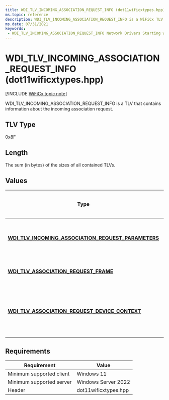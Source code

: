 ```yaml
---
title: WDI_TLV_INCOMING_ASSOCIATION_REQUEST_INFO (dot11wificxtypes.hpp)
ms.topic: reference
description: WDI_TLV_INCOMING_ASSOCIATION_REQUEST_INFO is a WiFiCx TLV that contains information about the incoming association request.
ms.date: 07/31/2021
keywords:
 - WDI_TLV_INCOMING_ASSOCIATION_REQUEST_INFO Network Drivers Starting with Windows Vista
---
```


# WDI\_TLV\_INCOMING\_ASSOCIATION\_REQUEST\_INFO (dot11wificxtypes.hpp)

[!INCLUDE [WiFiCx topic note](../includes/wificx-version-warning.md)]


WDI\_TLV\_INCOMING\_ASSOCIATION\_REQUEST\_INFO is a TLV that contains information about the incoming association request.

## TLV Type


0x8F

## Length


The sum (in bytes) of the sizes of all contained TLVs.

## Values


| Type                                                                                                            | Multiple TLV instances allowed | Optional | Description                                                      |
|-----------------------------------------------------------------------------------------------------------------|--------------------------------|----------|------------------------------------------------------------------|
| [**WDI\_TLV\_INCOMING\_ASSOCIATION\_REQUEST\_PARAMETERS**](wdi-tlv-incoming-association-request-parameters.md) |                                |          | The parameters for the incoming association request.             |
| [**WDI\_TLV\_ASSOCIATION\_REQUEST\_FRAME**](wdi-tlv-association-request-frame.md)                              |                                |          | The association request frame.                                   |
| [**WDI\_TLV\_ASSOCIATION\_REQUEST\_DEVICE\_CONTEXT**](wdi-tlv-association-request-device-context.md)           |                                | X        | The vendor-specific information that is passed down to the port. |

 

## Requirements

|Requirement|Value|
|--- |--- |
|Minimum supported client|Windows 11|
|Minimum supported server|Windows Server 2022|
|Header|dot11wificxtypes.hpp|

 

 




